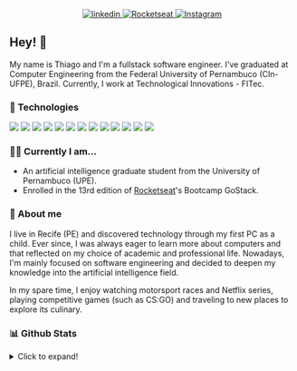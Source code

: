 <p align = "center">
  <a href="https://www.linkedin.com/in/thiagotandrade/">
    <img src="https://img.shields.io/badge/linkedin-%230077B5.svg?&style=for-the-badge&logo=linkedin&logoColor=white" alt="linkedin" />
  </a>
  <a href="https://app.rocketseat.com.br/me/thiago-tales-carmo-de-andrade-1584353110">
    <img src="https://img.shields.io/badge/rocketseat-%238257e6.svg?&style=for-the-badge" alt="Rocketseat" />
  </a>
  <a href="https://www.instagram.com/thiagotandrade1/">
    <img src="https://img.shields.io/badge/instagram-%23E4405F.svg?&style=for-the-badge&logo=instagram&logoColor=white"  alt="Instagram" />
  </a>
</p>

## Hey! 👋

My name is Thiago and I'm a fullstack software engineer. I've graduated at Computer Engineering from the Federal University of Pernambuco (CIn-UFPE), Brazil. Currently, I work at Technological Innovations - FITec.

### 🔧 Technologies
![](https://img.shields.io/badge/Java-informational?style=flat-square&logo=java&logoColor=white)
![](https://img.shields.io/badge/Node.JS-informational?style=flat-square&logo=node.js&logoColor=white)
![](https://img.shields.io/badge/Angular-informational?style=flat-square&logo=angular&logoColor=white)
![](https://img.shields.io/badge/Ionic-informational?style=flat-square&logo=ionic&logoColor=white)
![](https://img.shields.io/badge/ReactJS-informational?style=flat-square&logo=react&logoColor=white)
![](https://img.shields.io/badge/React_Native-informational?style=flat-square&logo=react&logoColor=white)
![](https://img.shields.io/badge/Typescript-informational?style=flat-square&logo=typescript&logoColor=white)
![](https://img.shields.io/badge/Python-informational?style=flat-square&logo=python&logoColor=white)
![](https://img.shields.io/badge/R-informational?style=flat-square&logo=r&logoColor=white)
![](https://img.shields.io/badge/PostgreSQL-informational?style=flat-square&logo=postgresql&logoColor=white)
![](https://img.shields.io/badge/MySQL-informational?style=flat-square&logo=mysql&logoColor=white)
![](https://img.shields.io/badge/Docker-informational?style=flat-square&logo=docker&logoColor=white)
![](https://img.shields.io/badge/GCloud-informational?style=flat-square&logo=google-cloud&logoColor=white)

### 👨‍💻 Currently I am...
- An artificial intelligence graduate student from the University of Pernambuco (UPE).
- Enrolled in the 13rd edition of [Rocketseat](https://github.com/rocketseat)'s Bootcamp GoStack.

### 👨 About me
I live in Recife (PE) and discovered technology through my first PC as a child. Ever since, I was always eager to learn more about computers and that reflected on my choice of academic and professional life. Nowadays, I'm mainly focused on software engineering and decided to deepen my knowledge into the artificial intelligence field.

In my spare time, I enjoy watching motorsport races and Netflix series, playing competitive games (such as CS:GO) and traveling to new places to explore its culinary.


### 📊 Github Stats
<details>
<summary>Click to expand!</summary>

<p align="center">
  <a href="https://github.com/thiagotandrade/thiagotandrade">
    <img src="https://badges.pufler.dev/visits/thiagotandrade/thiagotandrade?style=for-the-badge&color=informational" alt="Visits" />
  </a>
  <a href="https://github.com/thiagotandrade/thiagotandrade">
    <img src="https://badges.pufler.dev/repos/thiagotandrade?style=for-the-badge&color=informational" alt="Repositories" />
  </a>
</p>

<p align="center">
  <a href="https://github.com/thiagotandrade/thiagotandrade">
    <img
         align="center"
         src="https://github-readme-stats.vercel.app/api/top-langs/?username=thiagotandrade&hide=jupyter%20notebook&theme=tokyonight"
         alt="Top languages"
    >
  </a>
  <a href="https://github.com/thiagotandrade/thiagotandrade">
    <img
         align="center"
         src="https://github-readme-stats.vercel.app/api/?username=thiagotandrade&show_icons=true&count_private=true&include_all_commits=true&line_height=27&&theme=tokyonight"
         alt="GitHub stats"
    >
  </a> 
</p>

</details>
